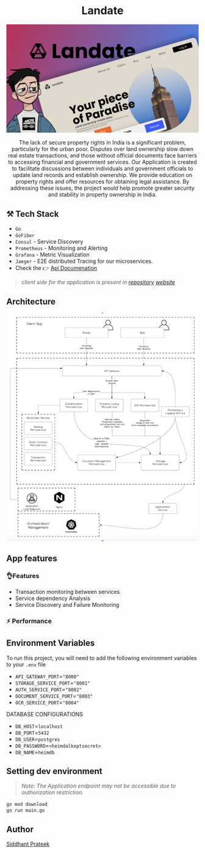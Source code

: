<h1 align="center">Landate</h1>

![banner](./assets/banner-landate.png)

<p align="center">
The lack of secure property rights in India is a significant problem, particularly for the urban poor. Disputes over land ownership slow down real estate transactions, and those without official documents face barriers to accessing financial and government services. Our Application is created to facilitate discussions between individuals and government officials to update land records and establish ownership. We provide education on property rights and offer resources for obtaining legal assistance. By addressing these issues, the project would help promote greater security and stability in property ownership in India.
</p>



## ⚒️ Tech Stack

- `Go`
- `GoFiber` 
- `Consul` - Service Discovery
- `Prometheus` - Monitoring and Alerting
- `Grafana` - Metric Visualization
- `Jaeger` - E2E distributed Tracing for our microservices.
- Check the 👉 [Api Documenation](https://landate-api.apidog.io/)

> _client side for the application is present in 
    [repository](https://polysite) 
    [website](https://landate.vercel.app/)_

## Architecture
![PolyrootArch](./assets/architecture.png)

## App features


### 👌Features

- Transaction monitoring between services
- Service dependency Analysis
- Service Discovery and Failure Monitoring
### ⚡ Performance


## Environment Variables

To run this project, you will need to add the following environment variables to your `.env` file

- `API_GATEWAY_PORT`=`"8000"`
- `STORAGE_SERVICE_PORT`=`"8001"`
- `AUTH_SERVICE_PORT`=`"8002"`
- `DOCUMENT_SERVICE_PORT`=`"8003"`
- `OCR_SERVICE_PORT`=`"8004"`



DATABASE CONFIGURATIONS

- `DB_HOST`=`localhost`
- `DB_PORT`=`5432`
- `DB_USER`=`postgres`
- `DB_PASSWORD`=`<heimdalkeptsecret>`
- `DB_NAME`=`heimdb`

## Setting dev environment

> _Note: The Application endpoint may not be accessible due to authorization restriction._

```shell
go mod download
go run main.go
```

## Author
[Siddhant Prateek](https://github.com/siddhantprateek)
